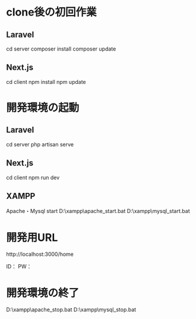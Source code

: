 # clone後の初回作業

## Laravel
cd server
composer install
composer update

## Next.js
cd client
npm install
npm update

# 開発環境の起動

## Laravel
cd server
php artisan serve

## Next.js
cd client
npm run dev

## XAMPP
Apache・Mysql start
D:\xampp\apache_start.bat
D:\xampp\mysql_start.bat

# 開発用URL
http://localhost:3000/home

ID：
PW：

# 開発環境の終了

D:\xampp\apache_stop.bat
D:\xampp\mysql_stop.bat